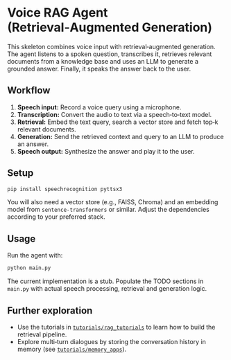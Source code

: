 # Voice RAG Agent (Retrieval‑Augmented Generation)

This skeleton combines voice input with retrieval‑augmented generation.  The
agent listens to a spoken question, transcribes it, retrieves relevant
documents from a knowledge base and uses an LLM to generate a grounded
answer.  Finally, it speaks the answer back to the user.

## Workflow

1. **Speech input:**  Record a voice query using a microphone.
2. **Transcription:**  Convert the audio to text via a speech‑to‑text model.
3. **Retrieval:**  Embed the text query, search a vector store and fetch
   top‑k relevant documents.
4. **Generation:**  Send the retrieved context and query to an LLM to
   produce an answer.
5. **Speech output:**  Synthesize the answer and play it to the user.

## Setup

```bash
pip install speechrecognition pyttsx3
```

You will also need a vector store (e.g., FAISS, Chroma) and an embedding
model from `sentence-transformers` or similar.  Adjust the dependencies
according to your preferred stack.

## Usage

Run the agent with:

```bash
python main.py
```

The current implementation is a stub.  Populate the TODO sections in
`main.py` with actual speech processing, retrieval and generation logic.

## Further exploration

- Use the tutorials in [`tutorials/rag_tutorials`](../../tutorials/rag_tutorials) to
  learn how to build the retrieval pipeline.
- Explore multi‑turn dialogues by storing the conversation history in
  memory (see [`tutorials/memory_apps`](../../tutorials/memory_apps)).
